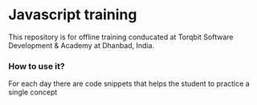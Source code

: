 # Javascript training

This repository is for offline training conducated at Torqbit Software Development & Academy at Dhanbad, India.

### How to use it?

For each day there are code snippets that helps the student to practice a single concept
